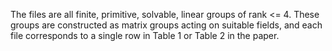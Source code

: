 The files are all finite, primitive, solvable, linear groups of rank <= 4. These groups are constructed as matrix groups acting on suitable fields, and each file corresponds to a single row in Table 1 or Table 2 in the paper.
